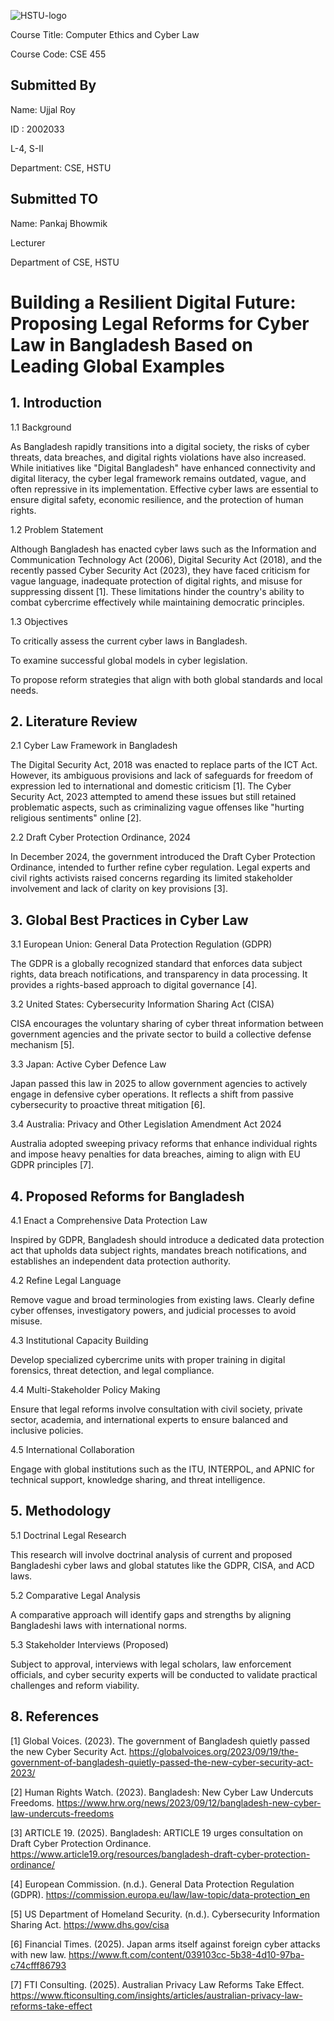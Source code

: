 ![HSTU-logo](https://github.com/ujjalroy1/Automated-Exam-Routine-Generator/assets/108274977/c383c571-4af3-4cbe-aafa-198e6d49a3a4)

Course Title: Computer Ethics and Cyber Law 

Course Code: CSE 455 

## Submitted By
Name: Ujjal Roy

ID : 2002033

L-4, S-II

Department: CSE, HSTU


## Submitted TO
Name: Pankaj Bhowmik

Lecturer

Department of CSE, HSTU


# Building a Resilient Digital Future: Proposing Legal Reforms for Cyber Law in Bangladesh Based on Leading Global Examples



## 1. Introduction

1.1 Background

As Bangladesh rapidly transitions into a digital society, the risks of cyber threats, data breaches, and digital rights violations have also increased. While initiatives like "Digital Bangladesh" have enhanced connectivity and digital literacy, the cyber legal framework remains outdated, vague, and often repressive in its implementation. Effective cyber laws are essential to ensure digital safety, economic resilience, and the protection of human rights.

1.2 Problem Statement

Although Bangladesh has enacted cyber laws such as the Information and Communication Technology Act (2006), Digital Security Act (2018), and the recently passed Cyber Security Act (2023), they have faced criticism for vague language, inadequate protection of digital rights, and misuse for suppressing dissent [1]. These limitations hinder the country's ability to combat cybercrime effectively while maintaining democratic principles.

1.3 Objectives

To critically assess the current cyber laws in Bangladesh.

To examine successful global models in cyber legislation.

To propose reform strategies that align with both global standards and local needs.
## 2. Literature Review

2.1 Cyber Law Framework in Bangladesh

The Digital Security Act, 2018 was enacted to replace parts of the ICT Act. However, its ambiguous provisions and lack of safeguards for freedom of expression led to international and domestic criticism [1]. The Cyber Security Act, 2023 attempted to amend these issues but still retained problematic aspects, such as criminalizing vague offenses like "hurting religious sentiments" online [2].

2.2 Draft Cyber Protection Ordinance, 2024

In December 2024, the government introduced the Draft Cyber Protection Ordinance, intended to further refine cyber regulation. Legal experts and civil rights activists raised concerns regarding its limited stakeholder involvement and lack of clarity on key provisions [3].


## 3. Global Best Practices in Cyber Law

3.1 European Union: General Data Protection Regulation (GDPR)

The GDPR is a globally recognized standard that enforces data subject rights, data breach notifications, and transparency in data processing. It provides a rights-based approach to digital governance [4].

3.2 United States: Cybersecurity Information Sharing Act (CISA)

CISA encourages the voluntary sharing of cyber threat information between government agencies and the private sector to build a collective defense mechanism [5].

3.3 Japan: Active Cyber Defence Law

Japan passed this law in 2025 to allow government agencies to actively engage in defensive cyber operations. It reflects a shift from passive cybersecurity to proactive threat mitigation [6].

3.4 Australia: Privacy and Other Legislation Amendment Act 2024

Australia adopted sweeping privacy reforms that enhance individual rights and impose heavy penalties for data breaches, aiming to align with EU GDPR principles [7].


## 4. Proposed Reforms for Bangladesh

4.1 Enact a Comprehensive Data Protection Law

Inspired by GDPR, Bangladesh should introduce a dedicated data protection act that upholds data subject rights, mandates breach notifications, and establishes an independent data protection authority.

4.2 Refine Legal Language

Remove vague and broad terminologies from existing laws. Clearly define cyber offenses, investigatory powers, and judicial processes to avoid misuse.

4.3 Institutional Capacity Building

Develop specialized cybercrime units with proper training in digital forensics, threat detection, and legal compliance.

4.4 Multi-Stakeholder Policy Making

Ensure that legal reforms involve consultation with civil society, private sector, academia, and international experts to ensure balanced and inclusive policies.

4.5 International Collaboration

Engage with global institutions such as the ITU, INTERPOL, and APNIC for technical support, knowledge sharing, and threat intelligence.


## 5. Methodology

5.1 Doctrinal Legal Research

This research will involve doctrinal analysis of current and proposed Bangladeshi cyber laws and global statutes like the GDPR, CISA, and ACD laws.

5.2 Comparative Legal Analysis

A comparative approach will identify gaps and strengths by aligning Bangladeshi laws with international norms.

5.3 Stakeholder Interviews (Proposed)

Subject to approval, interviews with legal scholars, law enforcement officials, and cyber security experts will be conducted to validate practical challenges and reform viability.

## 8. References

[1] Global Voices. (2023). The government of Bangladesh quietly passed the new Cyber Security Act. https://globalvoices.org/2023/09/19/the-government-of-bangladesh-quietly-passed-the-new-cyber-security-act-2023/

[2] Human Rights Watch. (2023). Bangladesh: New Cyber Law Undercuts Freedoms. https://www.hrw.org/news/2023/09/12/bangladesh-new-cyber-law-undercuts-freedoms

[3] ARTICLE 19. (2025). Bangladesh: ARTICLE 19 urges consultation on Draft Cyber Protection Ordinance. https://www.article19.org/resources/bangladesh-draft-cyber-protection-ordinance/

[4] European Commission. (n.d.). General Data Protection Regulation (GDPR). https://commission.europa.eu/law/law-topic/data-protection_en

[5] US Department of Homeland Security. (n.d.). Cybersecurity Information Sharing Act. https://www.dhs.gov/cisa

[6] Financial Times. (2025). Japan arms itself against foreign cyber attacks with new law. https://www.ft.com/content/039103cc-5b38-4d10-97ba-c74cfff86793

[7] FTI Consulting. (2025). Australian Privacy Law Reforms Take Effect. https://www.fticonsulting.com/insights/articles/australian-privacy-law-reforms-take-effect



